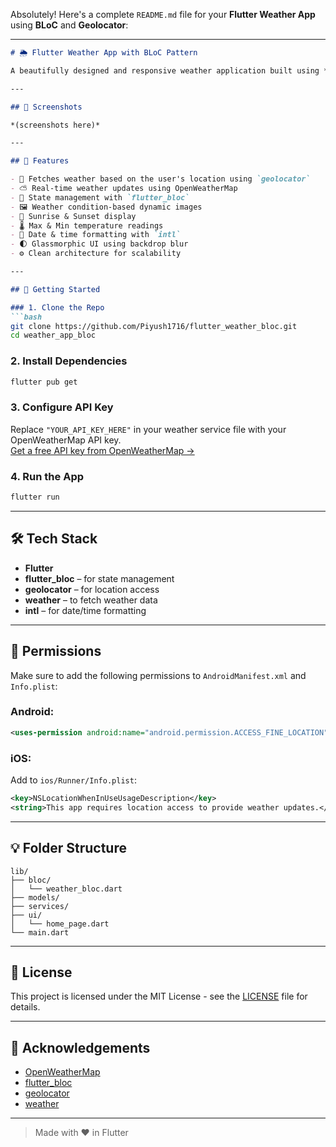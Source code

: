 Absolutely! Here's a complete `README.md` file for your **Flutter Weather App** using **BLoC** and **Geolocator**:

---

```markdown
# 🌦️ Flutter Weather App with BLoC Pattern

A beautifully designed and responsive weather application built using **Flutter** and the **BLoC** architecture. The app uses the `geolocator` package to fetch the user's real-time location and displays current weather data powered by the OpenWeatherMap API. It features a clean, glassmorphic UI with dynamic weather visuals.

---

## 📱 Screenshots

*(screenshots here)*

---

## 🧩 Features

- 📍 Fetches weather based on the user's location using `geolocator`
- ⛅ Real-time weather updates using OpenWeatherMap
- 🔁 State management with `flutter_bloc`
- 🖼️ Weather condition-based dynamic images
- 🌅 Sunrise & Sunset display
- 🌡️ Max & Min temperature readings
- 📆 Date & time formatting with `intl`
- 🌓 Glassmorphic UI using backdrop blur
- ⚙️ Clean architecture for scalability

---

## 🚀 Getting Started

### 1. Clone the Repo
```bash
git clone https://github.com/Piyush1716/flutter_weather_bloc.git
cd weather_app_bloc
```

### 2. Install Dependencies
```bash
flutter pub get
```

### 3. Configure API Key

Replace `"YOUR_API_KEY_HERE"` in your weather service file with your OpenWeatherMap API key.  
[Get a free API key from OpenWeatherMap →](https://openweathermap.org/api)

### 4. Run the App
```bash
flutter run
```

---

## 🛠️ Tech Stack

- **Flutter**
- **flutter_bloc** – for state management
- **geolocator** – for location access
- **weather** – to fetch weather data
- **intl** – for date/time formatting

---

## 🔐 Permissions

Make sure to add the following permissions to `AndroidManifest.xml` and `Info.plist`:

### Android:
```xml
<uses-permission android:name="android.permission.ACCESS_FINE_LOCATION" />
```

### iOS:
Add to `ios/Runner/Info.plist`:
```xml
<key>NSLocationWhenInUseUsageDescription</key>
<string>This app requires location access to provide weather updates.</string>
```

---

## 💡 Folder Structure

```
lib/
├── bloc/
│   └── weather_bloc.dart
├── models/
├── services/
├── ui/
│   └── home_page.dart
└── main.dart
```

---

## 📄 License

This project is licensed under the MIT License - see the [LICENSE](LICENSE) file for details.

---

## 🙌 Acknowledgements

- [OpenWeatherMap](https://openweathermap.org/)
- [flutter_bloc](https://pub.dev/packages/flutter_bloc)
- [geolocator](https://pub.dev/packages/geolocator)
- [weather](https://pub.dev/packages/weather)

---

> Made with ❤️ in Flutter
